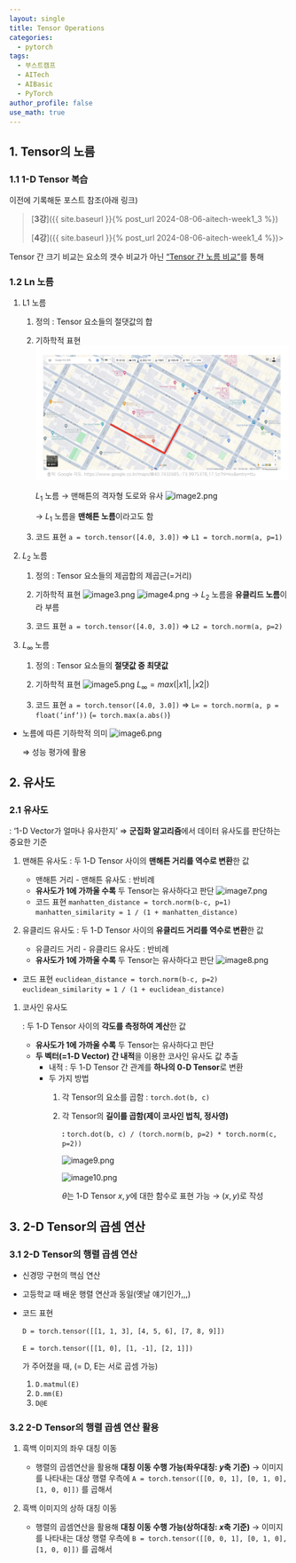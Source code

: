 ```yaml
---
layout: single
title: Tensor Operations
categories:
  - pytorch
tags:
  - 부스트캠프
  - AITech
  - AIBasic
  - PyTorch
author_profile: false
use_math: true
---
```

## 1. Tensor의 노름

### 1.1 1-D Tensor 복습

이전에 기록해둔 포스트 참조(아래 링크)

> [**3강**]({{ site.baseurl }}{% post_url 2024-08-06-aitech-week1_3 %})
> 
> [**4강**]({{ site.baseurl }}{% post_url 2024-08-06-aitech-week1_4 %})> 

Tensor 간 크기 비교는 요소의 갯수 비교가 아닌 <u>“Tensor 간 노름 비교”</u>를 통해

### 1.2 Ln 노름

1. L1 노름
    1. 정의 : Tensor 요소들의 절댓값의 합
    2. 기하학적 표현
        ![image1.png](../images/2024-08-07-aitech-week1_6/image1.png)
        
        $L_1$ 노름 → 맨해튼의 격자형 도로와 유사
        ![image2.png](../../images/2024-08-07-aitech-week1_6/image2.png)
        
        → $L_1$  노름을 **맨해튼 노름**이라고도 함
        
    3. 코드 표현
        `a = torch.tensor([4.0, 3.0])`
        ⇒ `L1 = torch.norm(a, p=1)`
    
2. $L_2$ 노름
    1. 정의 : Tensor 요소들의 제곱합의 제곱근(=거리)
    2. 기하학적 표현
	    ![image3.png](../../images/2024-08-07-aitech-week1_6/image3.png)
	    ![image4.png](../../images/2024-08-07-aitech-week1_6/image4.png)
	    → $L_2$ 노름을 **유클리드 노름**이라 부름
	    
    3. 코드 표현
	    `a = torch.tensor([4.0, 3.0])`
	    ⇒ `L2 = torch.norm(a, p=2)`

3. $L_∞$ 노름
    1. 정의 : Tensor 요소들의 **절댓값 중 최댓값**
    2. 기하학적 표현
        ![image5.png](../../images/2024-08-07-aitech-week1_6/image5.png)
        $L_∞ = max(|x1|, |x2|)$
        
    3. 코드 표현
        `a = torch.tensor([4.0, 3.0])`
        ⇒ `L∞ = torch.norm(a, p = float(’inf’))`
        (`= torch.max(a.abs()`)

- 노름에 따른 기하학적 의미
    ![image6.png](../../images/2024-08-07-aitech-week1_6/image6.png)
    
    ⇒ 성능 평가에 활용
    

## 2. 유사도

### 2.1 유사도
: ‘1-D Vector가 얼마나 유사한지’
⇒ **군집화 알고리즘**에서 데이터 유사도를 판단하는 중요한 기준

1. 맨해튼 유사도
    : 두 1-D Tensor 사이의 **맨해튼 거리를 역수로 변환**한 값
    - 맨해튼 거리 - 맨해튼 유사도 : 반비례
    - **유사도가 1에 가까울 수록** 두 Tensor는 유사하다고 판단
    ![image7.png](../../images/2024-08-07-aitech-week1_6/image7.png)
    - 코드 표현
        `manhatten_distance = torch.norm(b-c, p=1)`
        `manhatten_similarity = 1 / (1 + manhatten_distance)`

2. 유클리드 유사도
    : 두 1-D Tensor 사이의 **유클리드 거리를 역수로 변환**한 값
    - 유클리드 거리 - 유클리드 유사도 : 반비례
    - **유사도가 1에 가까울 수록** 두 Tensor는 유사하다고 판단
    ![image8.png](../../images/2024-08-07-aitech-week1_6/image8.png)

- 코드 표현
    `euclidean_distance = torch.norm(b-c, p=2)`
    `euclidean_similarity = 1 / (1 + euclidean_distance)`

1. 코사인 유사도
    
    : 두 1-D Tensor 사이의 **각도를 측정하여 계산**한 값
    
    - **유사도가 1에 가까울 수록** 두 Tensor는 유사하다고 판단
    - **두 벡터(=1-D Vector) 간 내적**을 이용한 코사인 유사도 값 추출
        - 내적 : 두 1-D Tensor 간 관계를 **하나의 0-D Tensor**로 변환
        - 두 가지 방법
            1. 각 Tensor의 요소를 곱함 : `torch.dot(b, c)`
            2. 각 Tensor의 **길이를 곱함(제이 코사인 법칙, 정사영)** 
                
                **:** `torch.dot(b, c) / (torch.norm(b, p=2) * torch.norm(c, p=2))`
                
                ![image9.png](../../images/2024-08-07-aitech-week1_6/image9.png)
                
                ![image10.png](../../images/2024-08-07-aitech-week1_6/image10.png)
                
                $θ$는 1-D Tensor $x, y$에 대한 함수로 표현 가능 → $(x, y)$로 작성
                

## 3. 2-D Tensor의 곱셈 연산
### 3.1 2-D Tensor의 행렬 곱셈 연산
- 신경망 구현의 핵심 연산
- 고등학교 때 배운 행렬 연산과 동일(옛날 얘기인가,,,)
- 코드 표현
    
     `D = torch.tensor([[1, 1, 3], [4, 5, 6], [7, 8, 9]])`
    
     `E = torch.tensor([[1, 0], [1, -1], [2, 1]])`
    
    가 주어졌을 때, (= D, E는 서로 곱셈 가능)
    
    1. `D.matmul(E)`
    2. `D.mm(E)`
    3. `D@E`

### 3.2 2-D Tensor의 행렬 곱셈 연산 활용

1. 흑백 이미지의 좌우 대칭 이동
    - 행렬의 곱셈연산을 활용해 **대칭 이동 수행 가능(좌우대칭: $y$축 기준)**
        → 이미지를 나타내는 대상 행렬 우측에 
        `A = torch.tensor([[0, 0, 1], [0, 1, 0], [1, 0, 0]])` 
        를 곱해서

2. 흑백 이미지의 상하 대칭 이동
    - 행렬의 곱셈연산을 활용해 **대칭 이동 수행 가능(상하대칭: $x$축 기준)**
        → 이미지를 나타내는 대상 행렬 우측에
         `B = torch.tensor([[0, 0, 1], [0, 1, 0], [1, 0, 0]])`
         를 곱해서